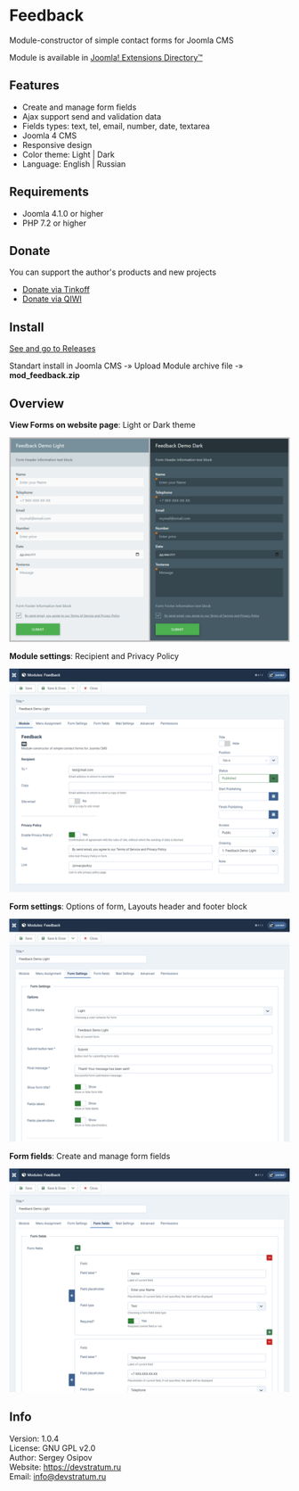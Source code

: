 # Feedback

Module-constructor of simple contact forms for Joomla CMS

Module is available in [Joomla! Extensions Directory™](https://extensions.joomla.org/extension/feedback/)

## Features

* Create and manage form fields
* Ajax support send and validation data
* Fields types: text, tel, email, number, date, textarea
* Joomla 4 CMS
* Responsive design
* Color theme: Light | Dark
* Language: English | Russian

## Requirements

* Joomla 4.1.0 or higher
* PHP 7.2 or higher

## Donate

You can support the author's products and new projects

* [Donate via Tinkoff](https://pay.cloudtips.ru/p/1daecc1f)
* [Donate via QIWI](https://my.qiwi.com/Sergei-OGTEJOc8mG)

## Install

[See and go to Releases](https://github.com/devstratum/feedback/releases)

Standart install in Joomla CMS -» Upload Module archive file -» **mod_feedback.zip**

## Overview

**View Forms on website page**: Light or Dark theme

![com_metadesc_01](https://github.com/devstratum/feedback/blob/main/mod_feedback_01.png)

**Module settings**: Recipient and Privacy Policy

![com_metadesc_01](https://github.com/devstratum/feedback/blob/main/mod_feedback_02.png)

**Form settings**: Options of form, Layouts header and footer block

![com_metadesc_01](https://github.com/devstratum/feedback/blob/main/mod_feedback_03.png)

**Form fields**: Create and manage form fields

![com_metadesc_01](https://github.com/devstratum/feedback/blob/main/mod_feedback_04.png)

## Info

Version: 1.0.4  
License: GNU GPL v2.0  
Author: Sergey Osipov  
Website: https://devstratum.ru  
Email: info@devstratum.ru

